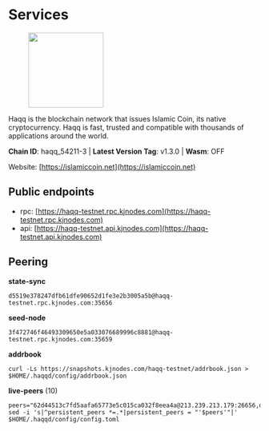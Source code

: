 # Services

<figure><img src="https://raw.githubusercontent.com/kj89/testnet_manuals/main/pingpub/logos/haqq.png" width="150" alt=""><figcaption></figcaption></figure>

Haqq is the blockchain network that issues Islamic Coin,  its native cryptocurrency. Haqq is fast, trusted and  compatible with thousands of applications around the world.

**Chain ID**: haqq_54211-3 | **Latest Version Tag**: v1.3.0 | **Wasm**: OFF

Website: [https://islamiccoin.net](https://islamiccoin.net)


## Public endpoints

* rpc: [https://haqq-testnet.rpc.kjnodes.com](https://haqq-testnet.rpc.kjnodes.com)
* api: [https://haqq-testnet.api.kjnodes.com](https://haqq-testnet.api.kjnodes.com)

## Peering

**state-sync**

```
d5519e378247dfb61dfe90652d1fe3e2b3005a5b@haqq-testnet.rpc.kjnodes.com:35656
```

**seed-node**

```
3f472746f46493309650e5a033076689996c8881@haqq-testnet.rpc.kjnodes.com:35659
```

**addrbook**
```
curl -Ls https://snapshots.kjnodes.com/haqq-testnet/addrbook.json > $HOME/.haqqd/config/addrbook.json
```

**live-peers** (10)
```
peers="62d44513c7fd5aafa65773e5c015ca032f8eea4a@213.239.213.179:26656,d5519e378247dfb61dfe90652d1fe3e2b3005a5b@65.109.68.190:35656,ce080696d69228597caf0e80920dfe1bae2dcd54@95.217.12.131:26656,f909e50b6f27a964ae20d982d300f1137cb3bef2@144.76.90.130:30656,88fb8b08f2184cf9390826eeb470b8b693a7e68b@185.202.223.85:36656,9eb507f9365313dbe7f426050fec9648298f58ee@109.205.183.51:26656,ec8a285e36888bd3134266b8ba668b48c327e6bf@142.132.202.50:36656,62bf004201a90ce00df6f69390378c3d90f6dd7e@34.90.129.213:26656,adce9d7f72360f6d66c4248b8db8de151b877130@167.235.132.152:26656,23a1176c9911eac442d6d1bf15f92eeabb3981d5@34.91.81.33:26656"
sed -i 's|^persistent_peers *=.*|persistent_peers = "'$peers'"|' $HOME/.haqqd/config/config.toml
```

